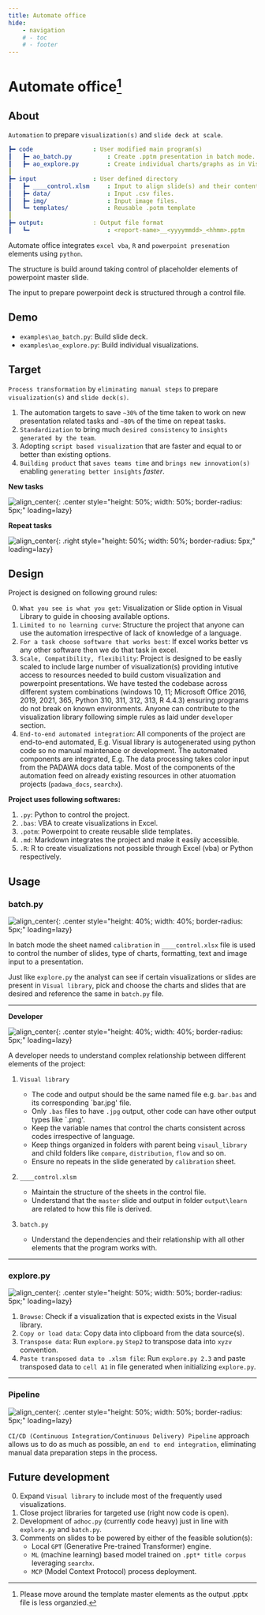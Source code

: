 ```yaml
---
title: Automate office
hide:
    - navigation
    # - toc
    # - footer
---
```




# Automate office[^1]

[^1]: Please move around the template master elements as the output .pptx file is less organzied.


## About

`Automation` to prepare `visualization(s)` and `slide deck at scale`.


```yaml linenums="0" title="Project structure"
┣━ code                 : User modified main program(s)
┃   ┣━ ao_batch.py          : Create .pptm presentation in batch mode.
┃   ┣━ ao_explore.py        : Create individual charts/graphs as in Visual Library.
┃
┣━ input                : User defined directory
┃   ┣━ ____control.xlsm     : Input to align slide(s) and their content.
┃   ┣━ data/                : Input .csv files.
┃   ┣━ img/                 : Input image files.
┃   ┗━ templates/           : Reusable .potm template
┃
┣━ output:              : Output file format
┃   ┗━                      : <report-name>__<yyyymmdd>_<hhmm>.pptm
```

Automate office integrates `excel vba`, `R` and `powerpoint presenation` elements using `python`.

The structure is build around taking control of placeholder elements of powerpoint master slide.

The input to prepare powerpoint deck is structured through a control file.




## Demo

- `examples\ao_batch.py`: Build slide deck.
- `examples\ao_explore.py`: Build individual visualizations.



## Target

`Process transformation` by `eliminating manual steps` to prepare `visualization(s)` and `slide deck(s)`.

1. The automation targets to save `~30%` of the time taken to work on new presentation related tasks and `~80%` of the time on repeat tasks.
2. `Standardization` to bring much `desired consistency` to `insights generated by the team`.
3. Adopting `script based visualization` that are faster and equal to or better than existing options.
4. `Building product` that `saves teams time` and `brings new innovation(s)` enabling `generating better insights` *faster*.


**New tasks**


![align_center](img/composition_pie.png){: .center style="height: 50%; width: 50%; border-radius: 5px;" loading=lazy}

**Repeat tasks**


![align_center](img/composition_pie_repeat_task.png){: .right style="height: 50%; width: 50%; border-radius: 5px;" loading=lazy}







## Design

Project is designed on following ground rules:

0. `What you see is what you get`: Visualization or Slide option in Visual Library to guide in choosing available options.
1. `Limited to no learning curve`: Structure the project that anyone can use the automation irrespective of lack of knowledge of a language.
2. `For a task choose software that works best`: If excel works better vs any other software then we do that task in excel.
3. `Scale, Compatibility, flexibility`: Project is designed to be easliy scaled to include large number of visualization(s) providing intutive access to resources needed to build custom visualization and powerpoint presentations. We have tested the codebase across different system combinations (windows 10, 11; Microsoft Office 2016, 2019, 2021, 365, Python 310, 311, 312, 313, R 4.4.3) ensuring programs do not break on known environments. Anyone can contribute to the visualization library following simple rules as laid under `developer` section.
4. `End-to-end automated integration`: All components of the project are end-to-end automated, E.g. Visual library is autogenerated using python code so no manual maintenace or development. The automated components are integrated, E.g. The data processing takes color input from the PADAWA docs data table. Most of the components of the automation feed on already existing resources in other atuomation projects (`padawa_docs`, `searchx`).

**Project uses following softwares:**

1. `.py`: Python to control the project.
2. `.bas`: VBA to create visualizations in Excel.
3. `.potm`: Powerpoint to create reusable slide templates.
4. `.md`: Markdown integrates the project and make it easily accessible.
5. `.R`: R to create visualizations not possible through Excel (vba) or Python respectively.





## Usage

### batch.py

![align_center](img/batch_overview.png){: .center style="height: 40%; width: 40%; border-radius: 5px;" loading=lazy}

In batch mode the sheet named `calibration` in `____control.xlsx` file is used to control the number of slides, type of charts, formatting, text and image input to a presentation.

Just like `explore.py` the analyst can see if certain visualizations or slides are present in `Visual library`, pick and choose the charts and slides that are desired and reference the same in `batch.py` file.

<hr>


**Developer**

![align_center](img/batch_dev.png){: .center style="height: 40%; width: 40%; border-radius: 5px;" loading=lazy}

A developer needs to understand complex relationship between different elements of the project:

1. `Visual library`

    - The code and output should be the same named file e.g. `bar.bas` and its corresponding `bar.jpg' file.
    - Only `.bas` files to have `.jpg` output, other code can have other output types like `.png'.
    - Keep the variable names that control the charts consistent across codes irrespective of language.
    - Keep things organized in folders with parent being `visaul_library` and child folders like `compare`, `distribution`, `flow` and so on.
    - Ensure no repeats in the slide generated by `calibration` sheet.

2. `____control.xlsm`

    - Maintain the structure of the sheets in the control file.
    - Understand that the `master` slide and output in folder `output\learn` are related to how this file is derived.

3. `batch.py`

    - Understand the dependencies and their relationship with all other elements that the program works with.

<hr>


### explore.py

![align_center](img/explore_py.png){: .center style="height: 50%; width: 50%; border-radius: 5px;" loading=lazy}

1. `Browse`: Check if a visualization that is expected exists in the Visual library.
2. `Copy or load data`: Copy data into clipboard from the data source(s).
3. `Transpose data`: Run `explore.py` `Step2` to transpose data into `xyzv` convention.
4. `Paste transposed data to .xlsm file`: Run `explore.py 2.3` and paste transposed data to `cell A1` in file generated when initializing `explore.py`.

<hr>

### Pipeline


![align_center](img/ci_cd_pipeline.png){: .center style="height: 50%; width: 50%; border-radius: 5px;" loading=lazy}


`CI/CD (Continuous Integration/Continuous Delivery) Pipeline` approach allows us to do as much as possible, an `end to end integration`, eliminating manual data preparation steps in the process.










## Future development

0. Expand `Visual library` to include most of the frequently used visualizations.
1. Close project libraries for targeted use (right now code is open).
2. Development of `adhoc.py` (currently code heavy) just in line with `explore.py` and `batch.py`.
3. Comments on slides to be powered by either of the feasible solution(s):
    - Local `GPT` (Generative Pre-trained Transformer) engine.
    - `ML` (machine learning) based model trained on `.ppt* title corpus` leveraging `searchx`.
    - `MCP` (Model Context Protocol) process deployment.


